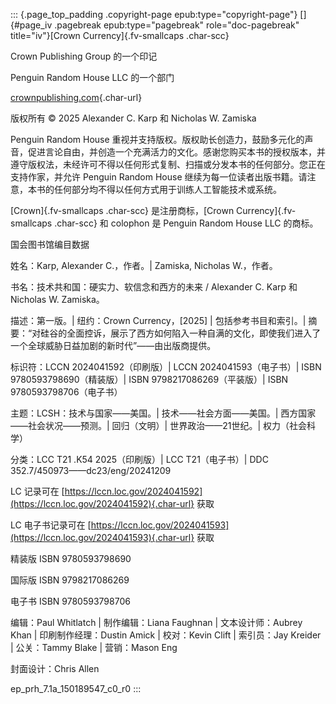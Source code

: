 ::: {.page_top_padding .copyright-page epub:type="copyright-page"}
[]{#page_iv .pagebreak epub:type="pagebreak" role="doc-pagebreak"
title="iv"}[Crown Currency]{.fv-smallcaps .char-scc}

Crown Publishing Group 的一个印记

Penguin Random House LLC 的一个部门

[crownpublishing.com](http://crownpublishing.com){.char-url}

版权所有 © 2025 Alexander C. Karp 和 Nicholas W. Zamiska

Penguin Random House 重视并支持版权。版权助长创造力，鼓励多元化的声音，促进言论自由，并创造一个充满活力的文化。感谢您购买本书的授权版本，并遵守版权法，未经许可不得以任何形式复制、扫描或分发本书的任何部分。您正在支持作家，并允许 Penguin Random House 继续为每一位读者出版书籍。请注意，本书的任何部分均不得以任何方式用于训练人工智能技术或系统。

[Crown]{.fv-smallcaps .char-scc} 是注册商标，[Crown
Currency]{.fv-smallcaps .char-scc} 和 colophon 是
Penguin Random House LLC 的商标。

国会图书馆编目数据

姓名：Karp, Alexander C.，作者。| Zamiska, Nicholas W.，作者。

书名：技术共和国：硬实力、软信念和西方的未来 / Alexander C. Karp 和 Nicholas W. Zamiska。

描述：第一版。| 纽约：Crown Currency，[2025] | 包括参考书目和索引。| 摘要：“对硅谷的全面控诉，展示了西方如何陷入一种自满的文化，即使我们进入了一个全球威胁日益加剧的新时代”——由出版商提供。

标识符：LCCN 2024041592（印刷版）| LCCN 2024041593（电子书）| ISBN 9780593798690（精装版）| ISBN 9798217086269（平装版）| ISBN 9780593798706（电子书）

主题：LCSH：技术与国家——美国。| 技术——社会方面——美国。| 西方国家——社会状况——预测。| 回归（文明）| 世界政治——21世纪。| 权力（社会科学）

分类：LCC T21 .K54 2025（印刷版）| LCC T21（电子书）| DDC 352.7/450973——dc23/eng/20241209

LC 记录可在 [https://lccn.loc.gov/​2024041592](https://lccn.loc.gov/2024041592){.char-url} 获取

LC 电子书记录可在 [https://lccn.loc.gov/​2024041593](https://lccn.loc.gov/2024041593){.char-url} 获取

精装版 ISBN 9780593798690

国际版 ISBN 9798217086269

电子书 ISBN 9780593798706

编辑：Paul Whitlatch | 制作编辑：Liana Faughnan | 文本设计师：Aubrey Khan | 印刷制作经理：Dustin Amick | 校对：Kevin Clift | 索引员：Jay Kreider | 公关：Tammy Blake | 营销：Mason Eng

封面设计：Chris Allen

ep_prh_7.1a_150189547_c0_r0
:::
